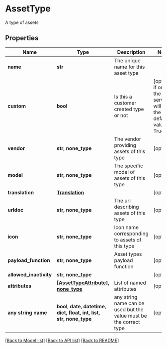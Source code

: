 # AssetType

A type of assets

## Properties
Name | Type | Description | Notes
------------ | ------------- | ------------- | -------------
**name** | **str** | The unique name for this asset type | 
**custom** | **bool** | Is this a customer created type or not | [optional]  if omitted the server will use the default value of True
**vendor** | **str, none_type** | The vendor providing assets of this type | [optional] 
**model** | **str, none_type** | The specific model of assets of this type | [optional] 
**translation** | [**Translation**](Translation.md) |  | [optional] 
**urldoc** | **str, none_type** | The url describing assets of this type | [optional] 
**icon** | **str, none_type** | Icon name corresponding to assets of this type | [optional] 
**payload_function** | **str, none_type** | Asset types payload function | [optional] 
**allowed_inactivity** | **str, none_type** |  | [optional] 
**attributes** | [**[AssetTypeAttribute], none_type**](AssetTypeAttribute.md) | List of named attributes | [optional] 
**any string name** | **bool, date, datetime, dict, float, int, list, str, none_type** | any string name can be used but the value must be the correct type | [optional]

[[Back to Model list]](../README.md#documentation-for-models) [[Back to API list]](../README.md#documentation-for-api-endpoints) [[Back to README]](../README.md)


